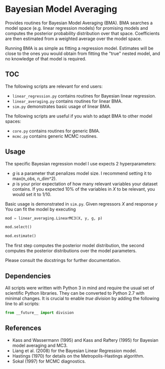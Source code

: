 Bayesian Model Averaging
========================

Provides routines for Bayesian Model Averaging (BMA). BMA searches a model space (e.g. linear regression models) for promising models and computes the posterior probability distribution over that space. Coefficients are then estimated from a weighted average over the model space.

Running BMA is as simple as fitting a regression model. Estimates will be close to the ones you would obtain from fitting the "true" nested model, and no knowledge of that model is required.


TOC
---

The following scripts are relevant for end users:
- `linear_regression.py` contains routines for Bayesian linear regression.
- `linear_averaging.py` contains routines for linear BMA.
- `sim.py` demonstrates basic usage of linear BMA.

The following scripts are useful if you wish to adapt BMA to other model spaces:
- `core.py` contains routines for generic BMA.
- `mcmc.py` contains generic MCMC routines.


Usage
-----

The specific Bayesian regression model I use expects 2 hyperparameters:
- *g* is a parameter that penalizes model size. I recommend setting it to max(n_obs, n_dim^2).
- *p* is your prior expectation of how many relevant variables your dataset contains. If you expected 10% of the variables in *X* to be relevant, you would set it to 1/10.

Basic usage is demonstrated in `sim.py`. Given regressors *X* and response *y* You can fit the model by executing

```python
mod = linear_averaging.LinearMC3(X, y, g, p)

mod.select()

mod.estimate()
```

The first step computes the posterior model distribution, the second computes the posterior distributions over the model parameters.

Please consult the docstrings for further documentation.


Dependencies
-------------

All scripts were written with Python 3 in mind and require the usual set of scientific Python libraries. They can be converted to Python 2.7 with minimal changes. It is crucial to enable *true division* by adding the following line to all scripts:

```python
from __future__ import division
```


References
----------

- Kass and Wassermann (1995) and Kass and Raftery (1995) for Bayesian model averaging and MC3.
- Liang et al. (2008) for the Bayesian Linear Regression model.
- Hastings (1970) for details on the Metropolis-Hastings algorithm.
- Sokal (1997) for MCMC diagnostics.
